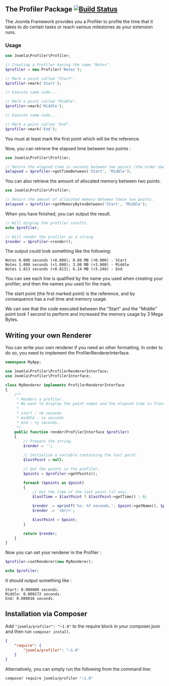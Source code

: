 ## The Profiler Package [![Build Status](https://travis-ci.org/joomla-framework/profiler.png?branch=master)](https://travis-ci.org/joomla-framework/profiler)

The Joomla Framework provides you a Profiler to profile the time that it takes to do certain tasks or reach various milestones as your extension runs.

### Usage

```php
use Joomla\Profiler\Profiler;

// Creating a Profiler having the name "Notes".
$profiler = new Profiler('Notes');

// Mark a point called "Start".
$profiler->mark('Start');

// Execute some code...

// Mark a point called "Middle".
$profiler->mark('Middle');

// Execute some code...

// Mark a point called "End".
$profiler->mark('End');
```

You must at least mark the first point which will be the reference.

Now, you can retrieve the elapsed time between two points :

```php
use Joomla\Profiler\Profiler;

// Return the elapsed time in seconds between two points (the order does not matter).
$elapsed = $profiler->getTimeBetween('Start', 'Middle');
```

You can also retrieve the amount of allocated memory between two points.

```php
use Joomla\Profiler\Profiler;

// Return the amount of allocated memory between these two points.
$elapsed = $profiler->getMemoryBytesBetween('Start', 'Middle');
```

When you have finished, you can output the result.

```php
// Will display the profiler results.
echo $profiler;

// Will render the profiler as a string.
$render = $profiler->render();
```

The output could look something like the following:

```
Notes 0.000 seconds (+0.000); 0.00 MB (+0.000) - Start
Notes 1.000 seconds (+1.000); 3.00 MB (+3.000) - Middle
Notes 1.813 seconds (+0.813); 6.24 MB (+3.240) - End
```

You can see each line is qualified by the name you used when creating your profiler, and then the names you used for the mark.

The start point (the first marked point) is the reference, and by consequence has a null time and memory usage.

We can see that the code executed between the "Start" and the "Middle" point took 1 second to perform and increased the memory usage by 3 Mega Bytes.

## Writing your own Renderer

You can write your own renderer if you need an other formatting. In order to do so, you need to implement the ProfilerRendererInterface.

```php
namespace MyApp;

use Joomla\Profiler\ProfilerRendererInterface;
use Joomla\Profiler\ProfilerInterface;

class MyRenderer implements ProfilerRendererInterface
{
	/**
	 * Renders a profiler.
	 * We want to display the point names and the elapsed time in front of them.
	 *
	 * start : +0 seconds
	 * middle : +x seconds
	 * end : +y seconds.
	 */
	public function render(ProfilerInterface $profiler)
	{
		// Prepare the string.
		$render = '';

		// Initialize a variable containing the last point.
		$lastPoint = null;

		// Get the points in the profiler.
		$points = $profiler->getPoints();

		foreach ($points as $point)
		{
			// Get the time of the last point (if any).
			$lastTime = $lastPoint ? $lastPoint->getTime() : 0;

			$render .= sprintf('%s: %f seconds.', $point->getName(), $point->getTime() - $lastTime);
			$render .= '<br/>';

			$lastPoint = $point;
		}

		return $render;
	}
}
```

Now you can set your renderer in the Profiler :


```php
$profiler->setRenderer(new MyRenderer);

echo $profiler;
```

It should output something like :

```
Start: 0.000000 seconds.
Middle: 0.000172 seconds.
End: 0.000016 seconds.
```


## Installation via Composer

Add `"joomla/profiler": "~1.0"` to the require block in your composer.json and then run `composer install`.

```json
{
	"require": {
		"joomla/profiler": "~1.0"
	}
}
```

Alternatively, you can simply run the following from the command line:

```sh
composer require joomla/profiler "~1.0"
```
